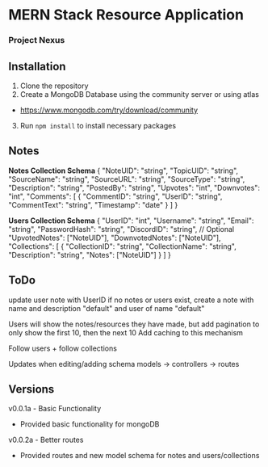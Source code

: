 
# MERN Stack Resource Application
### Project Nexus

## Installation
1) Clone the repository
2) Create a MongoDB Database using the community server or using atlas
-  https://www.mongodb.com/try/download/community
3) Run `npm install` to install necessary packages

## Notes
**Notes Collection Schema**
{
  "NoteUID": "string",
  "TopicUID": "string",
  "SourceName": "string",
  "SourceURL": "string",
  "SourceType": "string",
  "Description": "string",
  "PostedBy": "string",
  "Upvotes": "int",
  "Downvotes": "int",
  "Comments": [
    {
      "CommentID": "string",
      "UserID": "string",
      "CommentText": "string",
      "Timestamp": "date"
    }
  ]
}


**Users Collection Schema**
{
  "UserID": "int",
  "Username": "string",
  "Email": "string",
  "PasswordHash": "string",
  "DiscordID": "string",  // Optional
  "UpvotedNotes": ["NoteUID"],
  "DownvotedNotes": ["NoteUID"],
  "Collections": [
    {
      "CollectionID": "string",
      "CollectionName": "string",
      "Description": "string",
      "Notes": ["NoteUID"]
    }
  ]
}

## ToDo
update user note with UserID
if no notes or users exist, create a note with name and description "default"
  and user of name "default"

Users will show the notes/resources they have made, but add pagination to only show the first 10, then the next 10
  Add caching to this mechanism

Follow users + follow collections

Updates when editing/adding schema
models -> controllers -> routes

## Versions

v0.0.1a - Basic Functionality
- Provided basic functionality for mongoDB

v0.0.2a - Better routes
- Provided routes and new model schema for notes and users/collections